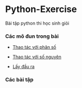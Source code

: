 # Python-Exercise
Bài tập python thi học sinh giỏi


### Các mô đun trong bài

 * [Thao tác với phân số](https://github.com/Nekitori17/Python-Exercise-Next/blob/main/utils/fraction_operation.py)

 * [Thao tác với số nguyên](https://github.com/Nekitori17/Python-Exercise-Next/blob/main/utils/number_operation.py)

 * [Lấy đầu ra](https://github.com/Nekitori17/Python-Exercise-Next/blob/main/utils/get_output.py)

### Các bài tập